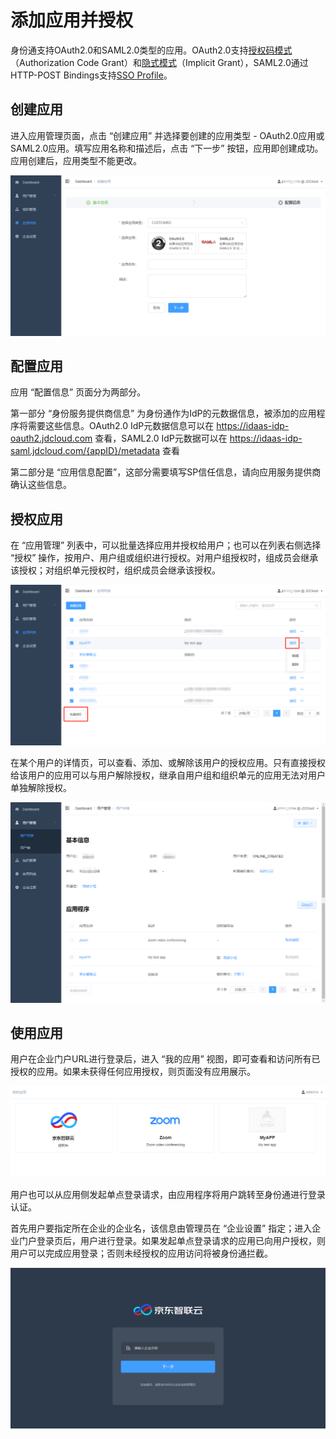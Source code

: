 # 添加应用并授权

身份通支持OAuth2.0和SAML2.0类型的应用。OAuth2.0支持[授权码模式](https://tools.ietf.org/html/rfc6749#page-24)（Authorization Code Grant）和[隐式模式](https://tools.ietf.org/html/rfc6749#page-31)（Implicit Grant），SAML2.0通过HTTP-POST Bindings支持[SSO Profile](https://docs.oasis-open.org/security/saml/v2.0/saml-profiles-2.0-os.pdf)。

## 创建应用

进入应用管理页面，点击 “创建应用” 并选择要创建的应用类型 - OAuth2.0应用或SAML2.0应用。填写应用名称和描述后，点击 “下一步” 按钮，应用即创建成功。应用创建后，应用类型不能更改。

![创建应用](../../../../image/IDaaS/create-app-0.png)

## 配置应用

应用 “配置信息” 页面分为两部分。

第一部分 “身份服务提供商信息” 为身份通作为IdP的元数据信息，被添加的应用程序将需要这些信息。OAuth2.0 IdP元数据信息可以在 https://idaas-idp-oauth2.jdcloud.com 查看，SAML2.0 IdP元数据可以在 https://idaas-idp-saml.jdcloud.com/{appID}/metadata 查看

第二部分是 “应用信息配置”，这部分需要填写SP信任信息，请向应用服务提供商确认这些信息。

## 授权应用

在 “应用管理” 列表中，可以批量选择应用并授权给用户；也可以在列表右侧选择 “授权” 操作，按用户、用户组或组织进行授权。对用户组授权时，组成员会继承该授权；对组织单元授权时，组织成员会继承该授权。

![应用授权](../../../../image/IDaaS/app-auth.png)

在某个用户的详情页，可以查看、添加、或解除该用户的授权应用。只有直接授权给该用户的应用可以与用户解除授权，继承自用户组和组织单元的应用无法对用户单独解除授权。

![用户应用授权](../../../../image/IDaaS/user-app.png)

## 使用应用

用户在企业门户URL进行登录后，进入 “我的应用” 视图，即可查看和访问所有已授权的应用。如果未获得任何应用授权，则页面没有应用展示。

![用户应用授权](../../../../image/IDaaS/my-apps-0.png)

用户也可以从应用侧发起单点登录请求，由应用程序将用户跳转至身份通进行登录认证。

首先用户要指定所在企业的企业名，该信息由管理员在 “企业设置” 指定；进入企业门户登录页后，用户进行登录。如果发起单点登录请求的应用已向用户授权，则用户可以完成应用登录；否则未经授权的应用访问将被身份通拦截。

![用户应用授权](../../../../image/IDaaS/sso.png)
